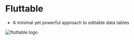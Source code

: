 # Fluttable
- A minimal yet powerful approach to editable data tables

![fluttable logo](https://raw.githubusercontent.com/ZainUlMustafa/Fluttable/main/images/logo.png)
